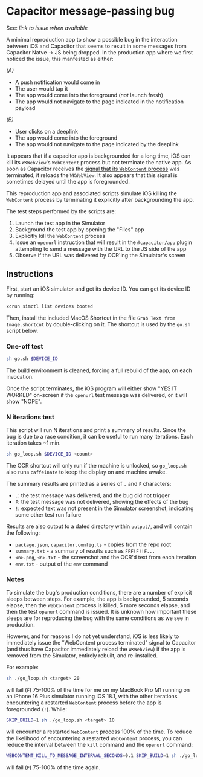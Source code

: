 # Capacitor message-passing bug

See: _link to issue when available_

A minimal reproduction app to show a possible bug in the interaction between iOS and Capacitor that seems to result in some messages from Capacitor Natve -> JS being dropped. In the production app where we first noticed the issue, this manfested as either:

_(A)_

- A push notification would come in
- The user would tap it
- The app would come into the foreground (_not_ launch fresh)
- The app would not navigate to the page indicated in the notification payload

_(B)_

- User clicks on a deeplink
- The app would come into the foreground
- The app would not navigate to the page indicated by the deeplink

It appears that if a capacitor app is backgrounded for a long time, iOS can kill its `WKWebView`'s `WebContent` process but not terminate the native app. As soon as Capacitor receives the [signal that its `WebContent` process](<https://developer.apple.com/documentation/webkit/wknavigationdelegate/webviewwebcontentprocessdidterminate(_:)>) was terminated, it reloads the `WKWebView`. It also appears that this signal is sometimes delayed until the app is foregrounded.

This reproduction app and associated scripts simulate iOS killing the `WebContent` process by terminating it explicitly after backgrounding the app.

The test steps performed by the scripts are:

1. Launch the test app in the Simulator
2. Background the test app by opening the "Files" app
3. Explicitly kill the `WebContent` process
4. Issue an `openurl` instruction that will result in the `@capacitor/app` plugin attempting to send a message with the URL to the JS side of the app
5. Observe if the URL was delivered by OCR'ing the Simulator's screen

## Instructions

First, start an iOS simulator and get its device ID. You can get its device ID by running:

```sh
xcrun simctl list devices booted
```

Then, install the included MacOS Shortcut in the file `Grab Text from Image.shortcut` by double-clicking on it. The shortcut is used by the `go.sh` script below.

### One-off test

```sh
sh go.sh $DEVICE_ID
```

The build environment is cleaned, forcing a full rebuild of the app, on each invocation.

Once the script terminates, the iOS program will either show "YES IT WORKED" on-screen if the `openurl` test message was delivered, or it will show "NOPE".

### N iterations test

This script will run N iterations and print a summary of results. Since the bug is due to a race condition, it can be useful to run many iterations. Each iteration takes ~1 min.

```sh
sh go_loop.sh $DEVICE_ID <count>
```

The OCR shortcut will only run if the machine is unlocked, so `go_loop.sh` also runs `caffeinate` to keep the display on and machine awake.

The summary results are printed as a series of `.` and `F` characters:

- `.`: the test message was delivered, and the bug did not trigger
- `F`: the test message was not delivered, showing the effects of the bug
- `!`: expected text was not present in the Simulator screenshot, indicating some other test run failure

Results are also output to a dated directory within `output/`, and will contain the following:

- `package.json`, `capacitor.config.ts` - copies from the repo root
- `summary.txt` - a summary of results such as `FFF!F!!F...`
- `<n>.png`, `<n>.txt` - the screenshot and the OCR'd text from each iteration
- `env.txt` - output of the `env` command

### Notes

To simulate the bug's production conditions, there are a number of explicit sleeps between steps. For example, the app is backgrounded, 5 seconds elapse, then the `WebContent` process is killed, 5 more seconds elapse, and then the test `openurl` command is issued. It is unknown how important these sleeps are for reproducing the bug with the same conditions as we see in production.

However, and for reasons I do not yet understand, iOS is less likely to immediately issue the "WebContent process terminated" signal to Capacitor (and thus have Capacitor immediately reload the `WKWebView`) if the app is removed from the Simulator, entirely rebuilt, and re-installed.

For example:

```sh
sh ./go_loop.sh <target> 20
```

will fail (`F`) 75-100% of the time for me on my MacBook Pro M1 running on an iPhone 16 Plus simulator running iOS 18.1, with the other iterations encountering a restarted `WebContent` process before the app is foregrounded (`!`). While:

```sh
SKIP_BUILD=1 sh ./go_loop.sh <target> 10
```

will encounter a restarted `WebContent` process 100% of the time. To reduce the likelihood of encountering a restarted `WebContent` process, you can reduce the interval between the `kill` command and the `openurl` command:

```sh
WEBCONTENT_KILL_TO_MESSAGE_INTERVAL_SECONDS=0.1 SKIP_BUILD=1 sh ./go_loop.sh DAAAF488-ED44-4874-BDE0-8808EF277ADB 10
```

will fail (`F`) 75-100% of the time again.
